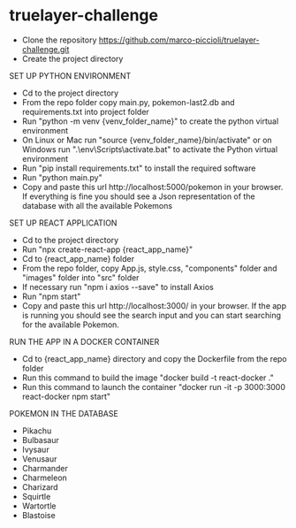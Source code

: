 # truelayer-challenge

- Clone the repository https://github.com/marco-piccioli/truelayer-challenge.git
- Create the project directory


SET UP PYTHON ENVIRONMENT
- Cd to the project directory
- From the repo folder copy main.py, pokemon-last2.db and requirements.txt into project folder
- Run "python -m venv {venv_folder_name}" to create the python virtual environment
- On Linux or Mac run "source {venv_folder_name}/bin/activate" or on Windows run ".\env\Scripts\activate.bat" to activate the Python virtual environment
- Run "pip install requirements.txt" to install the required software
- Run "python main.py"
- Copy and paste this url http://localhost:5000/pokemon in your browser. If everything is fine you should see a Json representation of the database with all	 the available Pokemons


SET UP REACT APPLICATION
- Cd to the project directory
- Run "npx create-react-app {react_app_name}"
- Cd to {react_app_name} folder
- From the repo folder, copy App.js, style.css, "components" folder and "images" folder into "src" folder
- If necessary run "npm i axios --save" to install Axios
- Run "npm start"
- Copy and paste this url http://localhost:3000/ in your browser. If the app is running you should see the search input and you can start searching for the available Pokemon.



RUN THE APP IN A DOCKER CONTAINER
- Cd to {react_app_name} directory and copy the Dockerfile from the repo folder
- Run this command to build the image "docker build -t react-docker ."
- Run this command to launch the container "docker run -it -p 3000:3000 react-docker npm start"


POKEMON IN THE DATABASE
- Pikachu
- Bulbasaur
- Ivysaur
- Venusaur
- Charmander
- Charmeleon
- Charizard
- Squirtle
- Wartortle
- Blastoise

